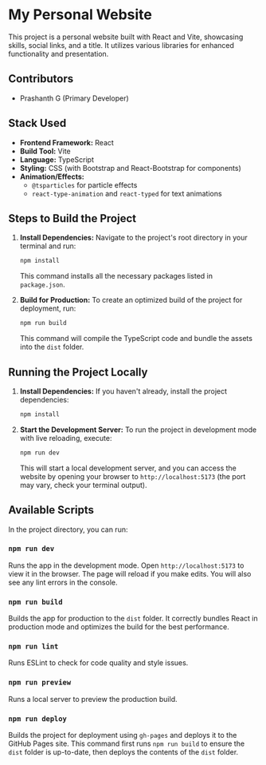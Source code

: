 # My Personal Website

This project is a personal website built with React and Vite, showcasing skills, social links, and a title. It utilizes various libraries for enhanced functionality and presentation.

## Contributors

*   Prashanth G (Primary Developer)

## Stack Used

*   **Frontend Framework:** React
*   **Build Tool:** Vite
*   **Language:** TypeScript
*   **Styling:** CSS (with Bootstrap and React-Bootstrap for components)
*   **Animation/Effects:**
    *   `@tsparticles` for particle effects
    *   `react-type-animation` and `react-typed` for text animations

## Steps to Build the Project

1.  **Install Dependencies:**
    Navigate to the project's root directory in your terminal and run:
    ```bash
    npm install
    ```
    This command installs all the necessary packages listed in `package.json`.

2.  **Build for Production:**
    To create an optimized build of the project for deployment, run:
    ```bash
    npm run build
    ```
    This command will compile the TypeScript code and bundle the assets into the `dist` folder.

## Running the Project Locally

1.  **Install Dependencies:**
    If you haven't already, install the project dependencies:
    ```bash
    npm install
    ```

2.  **Start the Development Server:**
    To run the project in development mode with live reloading, execute:
    ```bash
    npm run dev
    ```
    This will start a local development server, and you can access the website by opening your browser to `http://localhost:5173` (the port may vary, check your terminal output).

## Available Scripts

In the project directory, you can run:

### `npm run dev`

Runs the app in the development mode.
Open `http://localhost:5173` to view it in the browser.
The page will reload if you make edits.
You will also see any lint errors in the console.

### `npm run build`

Builds the app for production to the `dist` folder.
It correctly bundles React in production mode and optimizes the build for the best performance.

### `npm run lint`

Runs ESLint to check for code quality and style issues.

### `npm run preview`

Runs a local server to preview the production build.

### `npm run deploy`

Builds the project for deployment using `gh-pages` and deploys it to the GitHub Pages site. This command first runs `npm run build` to ensure the `dist` folder is up-to-date, then deploys the contents of the `dist` folder.
